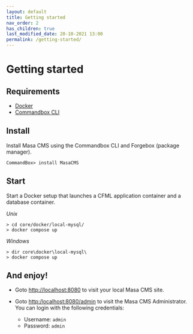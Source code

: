 ```yaml
---
layout: default
title: Getting started
nav_order: 2
has_children: true
last_modified_date: 20-10-2021 13:00
permalink: /getting-started/
---
```


# Getting started

## Requirements

- [Docker](https://docs.docker.com/get-started/)
- [Commandbox CLI](https://commandbox.ortusbooks.com/getting-started-guide)

## Install

Install Masa CMS using the Commandbox CLI and Forgebox (package manager).

```console
CommandBox> install MasaCMS
```

## Start

Start a Docker setup that launches a CFML application container and a database container.

_Unix_

```console
> cd core/docker/local-mysql/
> docker compose up
```

_Windows_

```console
> dir core\docker\local-mysql\
> docker compose up
```

## And enjoy!

- Goto [http://localhost:8080](http://localhost:8080) to visit your local Masa CMS site.

- Goto [http:/localhost:8080/admin](http:/localhost:8080/admin) to visit the Masa CMS Administrator. You can login with the following credentials:
    * Username: `admin`
    * Password: `admin`